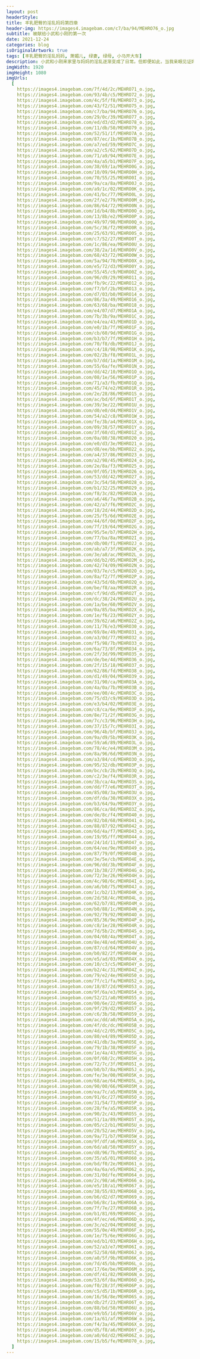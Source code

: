 ```yaml
---
layout: post
headerStyle:
title: 丰乳肥臀的淫乱妈妈第四章
header-img: https://images4.imagebam.com/c7/ba/94/MEHRO76_o.jpg
subtitle: 被献给小武和小刚的第一次
date: 2021-12-24
categories: blog
isOriginalArtwork: true
tags: [丰乳肥臀的淫乱妈妈, 萧媚儿, 绿妻, 绿母, 小马开大车]
description: 小武和小刚来家里与妈妈的淫乱逐渐变成了日常。但即便如此，当我亲眼见证妈妈把自己菊穴的第一次献给了小武和小刚时，我那短小的肉棒依然硬到了极限。事后我才意识到，这或许意味着妈妈与他们两个人的关系，到了一个崭新的阶段…
imgWidth: 1920
imgHeight: 1080
imgUrls:
  [
    https://images4.imagebam.com/7f/4d/2c/MEHRO71_o.jpg,
    https://images4.imagebam.com/93/4b/c5/MEHRO72_o.jpg,
    https://images4.imagebam.com/4c/5f/f8/MEHRO73_o.jpg,
    https://images4.imagebam.com/43/f2/51/MEHRO75_o.jpg,
    https://images4.imagebam.com/c7/ba/94/MEHRO76_o.jpg,
    https://images4.imagebam.com/29/0c/39/MEHRO77_o.jpg,
    https://images4.imagebam.com/ed/d3/d2/MEHRO78_o.jpg,
    https://images4.imagebam.com/11/db/50/MEHRO79_o.jpg,
    https://images4.imagebam.com/52/51/1f/MEHRO7A_o.jpg,
    https://images4.imagebam.com/87/ec/1b/MEHRO7B_o.jpg,
    https://images4.imagebam.com/a7/ed/59/MEHRO7C_o.jpg,
    https://images4.imagebam.com/a2/c5/62/MEHRO7D_o.jpg,
    https://images4.imagebam.com/71/a9/94/MEHRO7E_o.jpg,
    https://images4.imagebam.com/4a/a5/b1/MEHRO7F_o.jpg,
    https://images4.imagebam.com/38/69/1a/MEHRO0G_o.jpg,
    https://images4.imagebam.com/10/09/94/MEHRO0H_o.jpg,
    https://images4.imagebam.com/70/55/25/MEHRO0I_o.jpg,
    https://images4.imagebam.com/9a/ca/8a/MEHRO0J_o.jpg,
    https://images4.imagebam.com/a9/1c/02/MEHRO0K_o.jpg,
    https://images4.imagebam.com/41/bc/77/MEHRO0L_o.jpg,
    https://images4.imagebam.com/2f/e2/79/MEHRO0M_o.jpg,
    https://images4.imagebam.com/86/64/72/MEHRO0N_o.jpg,
    https://images4.imagebam.com/1d/b4/8b/MEHRO0O_o.jpg,
    https://images4.imagebam.com/13/8b/e2/MEHRO0P_o.jpg,
    https://images4.imagebam.com/49/97/98/MEHRO0Q_o.jpg,
    https://images4.imagebam.com/5c/36/f2/MEHRO0R_o.jpg,
    https://images4.imagebam.com/25/63/91/MEHRO0S_o.jpg,
    https://images4.imagebam.com/c7/52/27/MEHRO0T_o.jpg,
    https://images4.imagebam.com/1c/86/ea/MEHRO0U_o.jpg,
    https://images4.imagebam.com/38/2a/1d/MEHRO0V_o.jpg,
    https://images4.imagebam.com/68/43/72/MEHRO0W_o.jpg,
    https://images4.imagebam.com/5a/94/70/MEHRO0X_o.jpg,
    https://images4.imagebam.com/e5/72/d3/MEHRO0Y_o.jpg,
    https://images4.imagebam.com/55/45/c9/MEHRO0Z_o.jpg,
    https://images4.imagebam.com/96/d9/29/MEHRO11_o.jpg,
    https://images4.imagebam.com/fb/9c/22/MEHRO12_o.jpg,
    https://images4.imagebam.com/f7/bf/2b/MEHRO13_o.jpg,
    https://images4.imagebam.com/d7/03/b0/MEHRO14_o.jpg,
    https://images4.imagebam.com/86/3a/49/MEHRO16_o.jpg,
    https://images4.imagebam.com/63/68/ba/MEHRO18_o.jpg,
    https://images4.imagebam.com/e4/07/d7/MEHRO1A_o.jpg,
    https://images4.imagebam.com/7b/3b/9a/MEHRO1C_o.jpg,
    https://images4.imagebam.com/e4/ea/43/MEHRO1D_o.jpg,
    https://images4.imagebam.com/e0/1b/7f/MEHRO1F_o.jpg,
    https://images4.imagebam.com/cb/60/9d/MEHRO1G_o.jpg,
    https://images4.imagebam.com/b3/b7/7f/MEHRO1H_o.jpg,
    https://images4.imagebam.com/70/f8/db/MEHRO1J_o.jpg,
    https://images4.imagebam.com/c4/18/98/MEHRO1K_o.jpg,
    https://images4.imagebam.com/02/2b/f8/MEHRO1L_o.jpg,
    https://images4.imagebam.com/b7/dd/1a/MEHRO1M_o.jpg,
    https://images4.imagebam.com/55/6a/fe/MEHRO1N_o.jpg,
    https://images4.imagebam.com/dd/42/10/MEHRO1O_o.jpg,
    https://images4.imagebam.com/08/1e/56/MEHRO1P_o.jpg,
    https://images4.imagebam.com/71/a3/fb/MEHRO1Q_o.jpg,
    https://images4.imagebam.com/45/74/e2/MEHRO1R_o.jpg,
    https://images4.imagebam.com/2e/28/86/MEHRO1S_o.jpg,
    https://images4.imagebam.com/ac/bd/6f/MEHRO1T_o.jpg,
    https://images4.imagebam.com/39/3e/22/MEHRO1U_o.jpg,
    https://images4.imagebam.com/d0/e0/d4/MEHRO1V_o.jpg,
    https://images4.imagebam.com/54/a2/c8/MEHRO1W_o.jpg,
    https://images4.imagebam.com/fe/3b/a4/MEHRO1X_o.jpg,
    https://images4.imagebam.com/09/38/57/MEHRO1Y_o.jpg,
    https://images4.imagebam.com/3f/60/d1/MEHRO1Z_o.jpg,
    https://images4.imagebam.com/0a/80/38/MEHRO20_o.jpg,
    https://images4.imagebam.com/e0/d3/3e/MEHRO21_o.jpg,
    https://images4.imagebam.com/d8/ee/bb/MEHRO22_o.jpg,
    https://images4.imagebam.com/a4/37/86/MEHRO23_o.jpg,
    https://images4.imagebam.com/a2/98/45/MEHRO24_o.jpg,
    https://images4.imagebam.com/2e/8a/f3/MEHRO25_o.jpg,
    https://images4.imagebam.com/0f/05/19/MEHRO26_o.jpg,
    https://images4.imagebam.com/53/dd/42/MEHRO27_o.jpg,
    https://images4.imagebam.com/3c/54/58/MEHRO28_o.jpg,
    https://images4.imagebam.com/b1/32/25/MEHRO29_o.jpg,
    https://images4.imagebam.com/f8/3c/82/MEHRO2A_o.jpg,
    https://images4.imagebam.com/a6/46/7a/MEHRO2B_o.jpg,
    https://images4.imagebam.com/42/a7/f6/MEHRO2C_o.jpg,
    https://images4.imagebam.com/18/2d/44/MEHRO2D_o.jpg,
    https://images4.imagebam.com/25/f5/6d/MEHRO2E_o.jpg,
    https://images4.imagebam.com/44/6f/0d/MEHRO2F_o.jpg,
    https://images4.imagebam.com/7f/19/64/MEHRO2G_o.jpg,
    https://images4.imagebam.com/95/5e/b7/MEHRO2H_o.jpg,
    https://images4.imagebam.com/77/ba/8a/MEHRO2I_o.jpg,
    https://images4.imagebam.com/db/00/f1/MEHRO2J_o.jpg,
    https://images4.imagebam.com/ab/a7/3f/MEHRO2K_o.jpg,
    https://images4.imagebam.com/3e/a8/ac/MEHRO2L_o.jpg,
    https://images4.imagebam.com/dd/b2/05/MEHRO2M_o.jpg,
    https://images4.imagebam.com/42/74/09/MEHRO2N_o.jpg,
    https://images4.imagebam.com/03/7e/c5/MEHRO2O_o.jpg,
    https://images4.imagebam.com/8a/f2/7f/MEHRO2P_o.jpg,
    https://images4.imagebam.com/43/5d/6b/MEHRO2Q_o.jpg,
    https://images4.imagebam.com/be/f8/aa/MEHRO2R_o.jpg,
    https://images4.imagebam.com/cf/9d/d5/MEHRO2T_o.jpg,
    https://images4.imagebam.com/dc/38/24/MEHRO2U_o.jpg,
    https://images4.imagebam.com/1a/be/60/MEHRO2V_o.jpg,
    https://images4.imagebam.com/0a/85/ba/MEHRO2X_o.jpg,
    https://images4.imagebam.com/1e/f6/23/MEHRO2Y_o.jpg,
    https://images4.imagebam.com/39/62/a6/MEHRO2Z_o.jpg,
    https://images4.imagebam.com/11/76/e3/MEHRO30_o.jpg,
    https://images4.imagebam.com/69/8e/49/MEHRO31_o.jpg,
    https://images4.imagebam.com/a3/0d/77/MEHRO32_o.jpg,
    https://images4.imagebam.com/f5/98/7b/MEHRO33_o.jpg,
    https://images4.imagebam.com/6a/73/8f/MEHRO34_o.jpg,
    https://images4.imagebam.com/2f/3d/99/MEHRO35_o.jpg,
    https://images4.imagebam.com/de/be/4d/MEHRO36_o.jpg,
    https://images4.imagebam.com/2f/15/18/MEHRO37_o.jpg,
    https://images4.imagebam.com/62/86/fd/MEHRO38_o.jpg,
    https://images4.imagebam.com/d1/49/04/MEHRO39_o.jpg,
    https://images4.imagebam.com/31/90/ca/MEHRO3A_o.jpg,
    https://images4.imagebam.com/4a/0a/7b/MEHRO3B_o.jpg,
    https://images4.imagebam.com/ee/00/4c/MEHRO3C_o.jpg,
    https://images4.imagebam.com/75/d3/c9/MEHRO3D_o.jpg,
    https://images4.imagebam.com/e3/b4/02/MEHRO3E_o.jpg,
    https://images4.imagebam.com/c8/ca/6e/MEHRO3F_o.jpg,
    https://images4.imagebam.com/8e/71/2f/MEHRO3G_o.jpg,
    https://images4.imagebam.com/7c/c3/96/MEHRO3H_o.jpg,
    https://images4.imagebam.com/37/15/7c/MEHRO3I_o.jpg,
    https://images4.imagebam.com/96/4b/bf/MEHRO3J_o.jpg,
    https://images4.imagebam.com/9a/d9/5b/MEHRO3K_o.jpg,
    https://images4.imagebam.com/59/a6/89/MEHRO3L_o.jpg,
    https://images4.imagebam.com/78/4c/e4/MEHRO3M_o.jpg,
    https://images4.imagebam.com/8a/96/6d/MEHRO3N_o.jpg,
    https://images4.imagebam.com/a3/84/cd/MEHRO3O_o.jpg,
    https://images4.imagebam.com/95/32/db/MEHRO3P_o.jpg,
    https://images4.imagebam.com/bc/cb/2b/MEHRO3Q_o.jpg,
    https://images4.imagebam.com/c2/3e/f4/MEHRO3R_o.jpg,
    https://images4.imagebam.com/3b/ca/4a/MEHRO3S_o.jpg,
    https://images4.imagebam.com/dd/f7/e6/MEHRO3T_o.jpg,
    https://images4.imagebam.com/85/08/3a/MEHRO3U_o.jpg,
    https://images4.imagebam.com/df/da/30/MEHRO3X_o.jpg,
    https://images4.imagebam.com/b3/64/9a/MEHRO3Y_o.jpg,
    https://images4.imagebam.com/86/ca/8d/MEHRO3Z_o.jpg,
    https://images4.imagebam.com/de/8c/f4/MEHRO40_o.jpg,
    https://images4.imagebam.com/82/b8/68/MEHRO41_o.jpg,
    https://images4.imagebam.com/88/87/92/MEHRO42_o.jpg,
    https://images4.imagebam.com/6d/4a/f7/MEHRO43_o.jpg,
    https://images4.imagebam.com/19/95/ff/MEHRO44_o.jpg,
    https://images4.imagebam.com/24/1d/11/MEHRO47_o.jpg,
    https://images4.imagebam.com/64/ee/9e/MEHRO49_o.jpg,
    https://images4.imagebam.com/87/79/0f/MEHRO4B_o.jpg,
    https://images4.imagebam.com/3e/5e/cb/MEHRO4E_o.jpg,
    https://images4.imagebam.com/96/dd/3b/MEHRO4F_o.jpg,
    https://images4.imagebam.com/1b/38/27/MEHRO4G_o.jpg,
    https://images4.imagebam.com/72/3e/26/MEHRO4H_o.jpg,
    https://images4.imagebam.com/4c/98/6c/MEHRO4I_o.jpg,
    https://images4.imagebam.com/a6/b0/75/MEHRO4J_o.jpg,
    https://images4.imagebam.com/1c/b2/13/MEHRO4K_o.jpg,
    https://images4.imagebam.com/2d/58/4c/MEHRO4L_o.jpg,
    https://images4.imagebam.com/62/b7/81/MEHRO4M_o.jpg,
    https://images4.imagebam.com/b0/88/1c/MEHRO4N_o.jpg,
    https://images4.imagebam.com/92/79/92/MEHRO4O_o.jpg,
    https://images4.imagebam.com/85/36/9e/MEHRO4P_o.jpg,
    https://images4.imagebam.com/c8/1e/28/MEHRO4R_o.jpg,
    https://images4.imagebam.com/7d/5b/2c/MEHRO4S_o.jpg,
    https://images4.imagebam.com/04/60/4a/MEHRO4T_o.jpg,
    https://images4.imagebam.com/8e/48/ed/MEHRO4U_o.jpg,
    https://images4.imagebam.com/87/cd/64/MEHRO4V_o.jpg,
    https://images4.imagebam.com/b0/82/2f/MEHRO4W_o.jpg,
    https://images4.imagebam.com/e5/ad/03/MEHRO4X_o.jpg,
    https://images4.imagebam.com/10/c3/c5/MEHRO4Y_o.jpg,
    https://images4.imagebam.com/b2/4c/31/MEHRO4Z_o.jpg,
    https://images4.imagebam.com/79/e2/4e/MEHRO50_o.jpg,
    https://images4.imagebam.com/7f/c1/fa/MEHRO52_o.jpg,
    https://images4.imagebam.com/18/87/2d/MEHRO53_o.jpg,
    https://images4.imagebam.com/9f/6a/e3/MEHRO54_o.jpg,
    https://images4.imagebam.com/52/21/a0/MEHRO55_o.jpg,
    https://images4.imagebam.com/00/6e/22/MEHRO56_o.jpg,
    https://images4.imagebam.com/9f/29/d2/MEHRO57_o.jpg,
    https://images4.imagebam.com/c6/3b/58/MEHRO59_o.jpg,
    https://images4.imagebam.com/ac/dd/a0/MEHRO5A_o.jpg,
    https://images4.imagebam.com/4f/dc/dc/MEHRO5B_o.jpg,
    https://images4.imagebam.com/4d/c2/05/MEHRO5C_o.jpg,
    https://images4.imagebam.com/80/e4/89/MEHRO5D_o.jpg,
    https://images4.imagebam.com/41/db/3a/MEHRO5E_o.jpg,
    https://images4.imagebam.com/79/1b/38/MEHRO5F_o.jpg,
    https://images4.imagebam.com/1e/4a/43/MEHRO5G_o.jpg,
    https://images4.imagebam.com/0f/60/2c/MEHRO5H_o.jpg,
    https://images4.imagebam.com/72/7c/3f/MEHRO5I_o.jpg,
    https://images4.imagebam.com/b0/b7/8a/MEHRO5J_o.jpg,
    https://images4.imagebam.com/fe/3e/00/MEHRO5K_o.jpg,
    https://images4.imagebam.com/68/ae/64/MEHRO5L_o.jpg,
    https://images4.imagebam.com/90/00/66/MEHRO5M_o.jpg,
    https://images4.imagebam.com/ea/7c/a5/MEHRO5N_o.jpg,
    https://images4.imagebam.com/91/6c/27/MEHRO5O_o.jpg,
    https://images4.imagebam.com/31/54/73/MEHRO5P_o.jpg,
    https://images4.imagebam.com/28/fe/a5/MEHRO5R_o.jpg,
    https://images4.imagebam.com/90/2c/43/MEHRO5S_o.jpg,
    https://images4.imagebam.com/51/1a/89/MEHRO5T_o.jpg,
    https://images4.imagebam.com/05/c2/b1/MEHRO5U_o.jpg,
    https://images4.imagebam.com/20/52/ae/MEHRO5V_o.jpg,
    https://images4.imagebam.com/9a/71/b7/MEHRO5W_o.jpg,
    https://images4.imagebam.com/9f/df/a6/MEHRO5X_o.jpg,
    https://images4.imagebam.com/6d/a8/50/MEHRO5Y_o.jpg,
    https://images4.imagebam.com/d8/96/7b/MEHRO5Z_o.jpg,
    https://images4.imagebam.com/35/a5/01/MEHRO60_o.jpg,
    https://images4.imagebam.com/bd/f0/2e/MEHRO61_o.jpg,
    https://images4.imagebam.com/4a/6a/e5/MEHRO62_o.jpg,
    https://images4.imagebam.com/31/0d/fe/MEHRO64_o.jpg,
    https://images4.imagebam.com/2c/98/a6/MEHRO66_o.jpg,
    https://images4.imagebam.com/e5/10/a1/MEHRO67_o.jpg,
    https://images4.imagebam.com/38/55/83/MEHRO68_o.jpg,
    https://images4.imagebam.com/b6/d2/d7/MEHRO69_o.jpg,
    https://images4.imagebam.com/b6/8c/1a/MEHRO6A_o.jpg,
    https://images4.imagebam.com/7f/7e/27/MEHRO6B_o.jpg,
    https://images4.imagebam.com/b1/81/69/MEHRO6C_o.jpg,
    https://images4.imagebam.com/4f/ec/e6/MEHRO6D_o.jpg,
    https://images4.imagebam.com/3c/e2/04/MEHRO6E_o.jpg,
    https://images4.imagebam.com/55/0e/49/MEHRO6F_o.jpg,
    https://images4.imagebam.com/1e/75/6e/MEHRO6G_o.jpg,
    https://images4.imagebam.com/ed/b1/03/MEHRO6H_o.jpg,
    https://images4.imagebam.com/52/a3/e7/MEHRO6I_o.jpg,
    https://images4.imagebam.com/52/58/68/MEHRO6J_o.jpg,
    https://images4.imagebam.com/a0/5f/9b/MEHRO6K_o.jpg,
    https://images4.imagebam.com/7d/45/bb/MEHRO6L_o.jpg,
    https://images4.imagebam.com/17/6e/be/MEHRO6M_o.jpg,
    https://images4.imagebam.com/df/41/82/MEHRO6N_o.jpg,
    https://images4.imagebam.com/53/6f/8a/MEHRO6O_o.jpg,
    https://images4.imagebam.com/f0/28/3f/MEHRO6P_o.jpg,
    https://images4.imagebam.com/c5/d5/1b/MEHRO6R_o.jpg,
    https://images4.imagebam.com/16/56/8e/MEHRO6S_o.jpg,
    https://images4.imagebam.com/db/2f/23/MEHRO6T_o.jpg,
    https://images4.imagebam.com/88/bd/50/MEHRO6U_o.jpg,
    https://images4.imagebam.com/e9/b5/1d/MEHRO6V_o.jpg,
    https://images4.imagebam.com/1a/61/af/MEHRO6W_o.jpg,
    https://images4.imagebam.com/f4/3a/45/MEHRO6X_o.jpg,
    https://images4.imagebam.com/d5/f8/a6/MEHRO6Y_o.jpg,
    https://images4.imagebam.com/a0/6d/d2/MEHRO6Z_o.jpg,
    https://images4.imagebam.com/15/b5/fe/MEHRO70_o.jpg,
  ]
---
```

